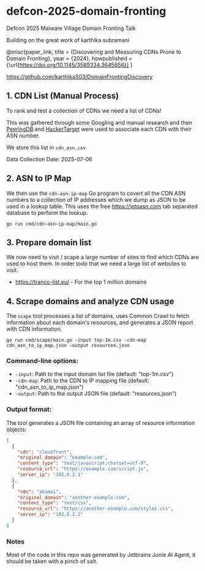 # defcon-2025-domain-fronting
Defcon 2025 Malware Village Domain Fronting Talk

Building on the great work of karthika subramani

@misc{paper_link, title = {Discovering and Measuring CDNs Prone to Domain Fronting}, year = {2024}, howpublished = {\url{https://doi.org/10.1145/3589334.3645656}} }

https://github.com/karthikaS03/DomainFrontingDiscovery

## 1. CDN List (Manual Process)

To rank and test a collection of CDNs we need a list of CDNs! 

This was gathered through some Googling and manual research
and then [PeeringDB](https://www.peeringdb.com/net/906) and [HackerTarget](https://hackertarget.com/as-ip-lookup/) were used
to associate each CDN with their ASN number. 

We store this list in `cdn_asn.csv`

Data Collection Date: 2025-07-06

## 2. ASN to IP Map

We then use the `cdn-asn-ip-map` Go program to covert all the CDN ASN numbers to a collection of IP addresses
which we dump as JSON to be used in a lookup table. 
This uses the free https://iptoasn.com tab separated database to perform the lookup.

```shell
go run cmd/cdn-asn-ip-map/main.go
```

## 3. Prepare domain list

We now need to visit / scape a large number of sites to find which CDNs are used to host them. In order todo that we need a large list
of websites to visit.
- https://tranco-list.eu/ - For the top 1 million domains

## 4. Scrape domains and analyze CDN usage

The `scape` tool processes a list of domains, uses Common Crawl to fetch information about each domain's resources, and generates a JSON report with CDN information.

```shell
go run cmd/scape/main.go -input top-1m.csv -cdn-map cdn_asn_to_ip_map.json -output resources.json
```

### Command-line options:

- `-input`: Path to the input domain list file (default: "top-1m.csv")
- `-cdn-map`: Path to the CDN to IP mapping file (default: "cdn_asn_to_ip_map.json")
- `-output`: Path to the output JSON file (default: "resources.json")

### Output format:

The tool generates a JSON file containing an array of resource information objects:

```json
[
  {
    "cdn": "cloudfront",
    "original_domain": "example.com",
    "content_type": "text/javascript;charset=utf-8",
    "resource_url": "https://example.com/script.js",
    "server_ip": "192.0.2.1"
  },
  {
    "cdn": "akamai",
    "original_domain": "another-example.com",
    "content_type": "text/css",
    "resource_url": "https://another-example.com/styles.css",
    "server_ip": "192.0.2.2"
  }
]
```

### Notes

Most of the code in this repo was generated by Jetbrains Junie AI Agent, it should be taken with a pinch of salt.
